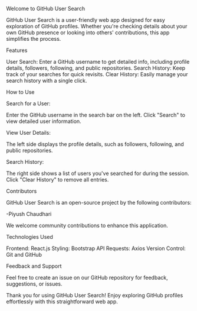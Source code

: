 Welcome to GitHub User Search

GitHub User Search is a user-friendly web app designed for easy exploration of GitHub profiles. Whether you're checking details about your own GitHub presence or looking into others' contributions, this app simplifies the process.

Features

User Search: Enter a GitHub username to get detailed info, including profile details, followers, following, and public repositories.
Search History: Keep track of your searches for quick revisits.
Clear History: Easily manage your search history with a single click.

How to Use

Search for a User:

Enter the GitHub username in the search bar on the left.
Click "Search" to view detailed user information.

View User Details:

The left side displays the profile details, such as followers, following, and public repositories.

Search History:

The right side shows a list of users you've searched for during the session.
Click "Clear History" to remove all entries.

Contributors

GitHub User Search is an open-source project by the following contributors:

-Piyush Chaudhari

We welcome community contributions to enhance this application.

Technologies Used

Frontend: React.js
Styling: Bootstrap
API Requests: Axios
Version Control: Git and GitHub

Feedback and Support

Feel free to create an issue on our GitHub repository for feedback, suggestions, or issues.

Thank you for using GitHub User Search! Enjoy exploring GitHub profiles effortlessly with this straightforward web app.

